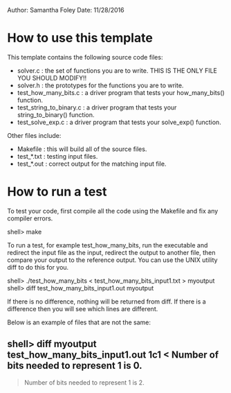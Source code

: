 Author: Samantha Foley
Date: 11/28/2016

How to use this template
========================

This template contains the following source code files:

 - solver.c : the set of functions you are to write.  THIS IS THE ONLY FILE YOU SHOULD MODIFY!!
 - solver.h : the prototypes for the functions you are to write.
 - test_how_many_bits.c : a driver program that tests your how_many_bits() function.
 - test_string_to_binary.c : a driver program that tests your string_to_binary() function.
 - test_solve_exp.c : a driver program that tests your solve_exp() function.

Other files include:
 - Makefile : this will build all of the source files.
 - test_*.txt : testing input files.
 - test_*.out : correct output for the matching input file.

How to run a test
=================

To test your code, first compile all the code using the Makefile and fix any compiler errors.

shell> make

To run a test, for example test_how_many_bits, run the executable and redirect the input file as the input, redirect the output to another file, then compare your output to the reference output.  You can use the UNIX utility diff to do this for you.

shell> ./test_how_many_bits < test_how_many_bits_input1.txt > myoutput
shell> diff test_how_many_bits_input1.out myoutput

If there is no difference, nothing will be returned from diff.  If there is a difference then you will see which lines are different.

Below is an example of files that are not the same:

shell> diff myoutput test_how_many_bits_input1.out 
1c1
< Number of bits needed to represent 1 is 0.
---
> Number of bits needed to represent 1 is 2.